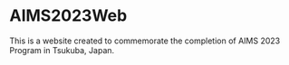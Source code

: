 # AIMS2023Web
This is a website created to commemorate the completion of AIMS 2023 Program in Tsukuba, Japan.

